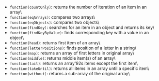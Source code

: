 * `function(countOnly)`: returns the number of iteration of an item in an array\
* `function(eqArrays)`: compares two arrays\
* `function(eqObjects)`: compares two objects\
* `function(findKey)`: searches for an item in an object and returns its key\
* `function(findKeyByValue)`: finds corresponding key with a value in an object\
* `function(head)`: returns first item of an array\
* `function(letterPositions)`: finds position of a letter in a string\
* `function(map)`: returns an array of first letters in original array\
* `function(middle)`: returns middle item(s) of an array\
* `function(tail)`: returns an array\'92s items except the first item\
* `function(takeUntil)`: returns all items in an array until a specific item\
* `function(without)`: returns a sub-array of the original array\
